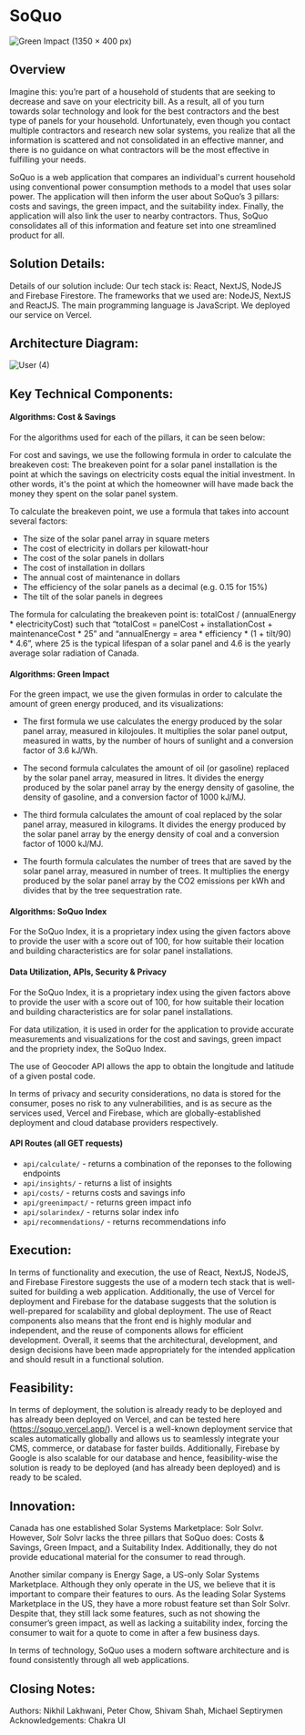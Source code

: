 # SoQuo

![Green Impact (1350 × 400 px)](https://user-images.githubusercontent.com/68998300/212426188-937c8238-36e2-44be-86d5-5bdd34e5c514.png)


## Overview

Imagine this: you’re part of a household of students that are seeking to decrease and save on your electricity bill. As a result, all of you turn towards solar technology and look for the best contractors and the best type of panels for your household. Unfortunately, even though you contact multiple contractors and research new solar systems, you realize that all the information is scattered and not consolidated in an effective manner, and there is no guidance on what contractors will be the most effective in fulfilling your needs.

SoQuo is a web application that compares an individual's current household using conventional power consumption methods to a model that uses solar power. The application will then inform the user about SoQuo’s 3 pillars: costs and savings, the green impact, and the suitability index. Finally, the application will also link the user to nearby contractors. Thus, SoQuo consolidates all of this information and feature set into one streamlined product for all.

## Solution Details:

Details of our solution include: Our tech stack is: React, NextJS, NodeJS and Firebase Firestore. The frameworks that we used are: NodeJS, NextJS and ReactJS. The main programming language is JavaScript. We deployed our service on Vercel.  

## Architecture Diagram:

![User (4)](https://user-images.githubusercontent.com/68998300/212426286-a5b1e667-e4b4-4629-861e-8770cff065f5.png)

## Key Technical Components:

#### Algorithms: Cost & Savings

For the algorithms used for each of the pillars, it can be seen below:

For cost and savings, we use the following formula in order to calculate the breakeven cost: The breakeven point for a solar panel installation is the point at which the savings on electricity costs equal the initial investment. In other words, it's the point at which the homeowner will have made back the money they spent on the solar panel system.

To calculate the breakeven point, we use a formula that takes into account several factors:
- The size of the solar panel array in square meters
- The cost of electricity in dollars per kilowatt-hour
- The cost of the solar panels in dollars
- The cost of installation in dollars
- The annual cost of maintenance in dollars
- The efficiency of the solar panels as a decimal (e.g. 0.15 for 15%)
- The tilt of the solar panels in degrees

The formula for calculating the breakeven point is: totalCost / (annualEnergy * electricityCost) such that “totalCost = panelCost + installationCost + maintenanceCost * 25” and “annualEnergy = area * efficiency * (1 + tilt/90) * 4.6”, where 25 is the typical lifespan of a solar panel and 4.6 is the yearly average solar radiation of Canada.

#### Algorithms: Green Impact

For the green impact, we use the given formulas in order to calculate the amount of green energy produced, and its visualizations:
- The first formula we use calculates the energy produced by the solar panel array, measured in kilojoules. It multiplies the solar panel output, measured in watts, by the number of hours of sunlight and a conversion factor of 3.6 kJ/Wh. 

- The second formula calculates the amount of oil (or gasoline) replaced by the solar panel array, measured in litres. It divides the energy produced by the solar panel array by the energy density of gasoline, the density of gasoline, and a conversion factor of 1000 kJ/MJ. 

- The third formula calculates the amount of coal replaced by the solar panel array, measured in kilograms. It divides the energy produced by the solar panel array by the energy density of coal and a conversion factor of 1000 kJ/MJ. 

- The fourth formula calculates the number of trees that are saved by the solar panel array, measured in number of trees. It multiplies the energy produced by the solar panel array by the CO2 emissions per kWh and divides that by the tree sequestration rate.

#### Algorithms: SoQuo Index

For the SoQuo Index, it is a proprietary index using the given factors above to provide the user with a score out of 100, for how suitable their location and building characteristics are for solar panel installations.


#### Data Utilization, APIs, Security & Privacy

For the SoQuo Index, it is a proprietary index using the given factors above to provide the user with a score out of 100, for how suitable their location and building characteristics are for solar panel installations.

For data utilization, it is used in order for the application to provide accurate measurements and visualizations for the cost and savings, green impact and the propriety index, the SoQuo Index.

The use of Geocoder API allows the app to obtain the longitude and latitude of a given postal code. 

In terms of privacy and security considerations, no data is stored for the consumer, poses no risk to any vulnerabilities, and is as secure as the services used, Vercel and Firebase, which are globally-established deployment and cloud database providers respectively. 


#### API Routes (all GET requests)

- `api/calculate/` - returns a combination of the reponses to the following endpoints
- `api/insights/` - returns a list of insights
- `api/costs/` - returns costs and savings info
- `api/greenimpact/` - returns green impact info
- `api/solarindex/` - returns solar index info
- `api/recommendations/` - returns recommendations info


## Execution:

In terms of functionality and execution, the use of React, NextJS, NodeJS, and Firebase Firestore suggests the use of a modern tech stack that is well-suited for building a web application. Additionally, the use of Vercel for deployment and Firebase for the database suggests that the solution is well-prepared for scalability and global deployment. The use of React components also means that the front end is highly modular and independent, and the reuse of components allows for efficient development. Overall, it seems that the architectural, development, and design decisions have been made appropriately for the intended application and should result in a functional solution.

## Feasibility:

In terms of deployment, the solution is already ready to be deployed and has already been deployed on Vercel, and can be tested here (https://soquo.vercel.app/). Vercel is a well-known deployment service that scales automatically globally and allows us to seamlessly integrate your CMS, commerce, or database for faster builds. Additionally, Firebase by Google is also scalable for our database and hence, feasibility-wise the solution is ready to be deployed (and has already been deployed) and is ready to be scaled. 

## Innovation:

Canada has one established Solar Systems Marketplace: Solr Solvr. However, Solr Solvr lacks the three pillars that SoQuo does: Costs & Savings, Green Impact, and a Suitability Index. Additionally, they do not provide educational material for the consumer to read through.

Another similar company is Energy Sage, a US-only Solar Systems Marketplace. Although they only operate in the US, we believe that it is important to compare their features to ours. As the leading Solar Systems Marketplace in the US, they have a more robust feature set than Solr Solvr. Despite that, they still lack some features, such as not showing the consumer’s green impact, as well as lacking a suitability index, forcing the consumer to wait for a quote to come in after a few business days.

In terms of technology, SoQuo uses a modern software architecture and is found consistently through all web applications.


## Closing Notes:

Authors: Nikhil Lakhwani, Peter Chow, Shivam Shah, Michael Septirymen
Acknowledgements: Chakra UI

